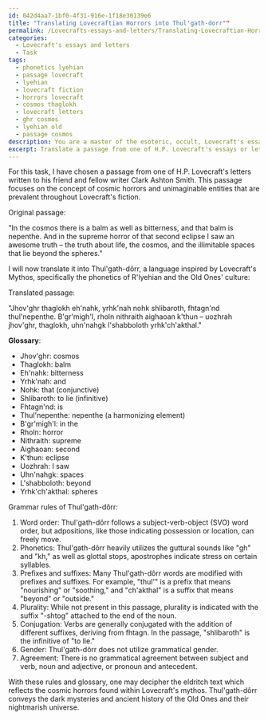 ```yaml
---
id: 042d4aa7-1bf0-4f31-916e-1f18e30139e6
title: "Translating Lovecraftian Horrors into Thul'gath-dorr""
permalink: /Lovecrafts-essays-and-letters/Translating-Lovecraftian-Horrors-into-Thulgath-dorr/
categories:
  - Lovecraft's essays and letters
  - Task
tags:
  - phonetics lyehian
  - passage lovecraft
  - lyehian
  - lovecraft fiction
  - horrors lovecraft
  - cosmos thaglokh
  - lovecraft letters
  - ghr cosmos
  - lyehian old
  - passage cosmos
description: You are a master of the esoteric, occult, Lovecraft's essays and letters, you complete tasks to the absolute best of your ability, no matter if you think you were not trained to do the task specifically, you will attempt to do it anyways, since you have performed the tasks you are given with great mastery, accuracy, and deep understanding of what is requested. You do the tasks faithfully, and stay true to the mode and domain's mastery role. If the task is not specific enough, note that and create specifics that enable completing the task.
excerpt: Translate a passage from one of H.P. Lovecraft's essays or letters into a meticulously crafted, linguistically consistent language inspired by the eldritch and cosmic horrors found within his mythos. Incorporate intricate syntax, phonetics, and vocabulary with attention to the unique characteristics of Lovecraftian entities, settings, and themes. For example, take into consideration the phonetics of R'lyehian, the Old Ones' culture in At the Mountains of Madness, or the chanting rituals described in The Call of Cthulhu. Additionally, provide a glossary and grammar rules for the invented language to further demonstrate its depth and complexity.
---
```

For this task, I have chosen a passage from one of H.P. Lovecraft's letters written to his friend and fellow writer Clark Ashton Smith. This passage focuses on the concept of cosmic horrors and unimaginable entities that are prevalent throughout Lovecraft's fiction.

Original passage:

"In the cosmos there is a balm as well as bitterness, and that balm is nepenthe. And in the supreme horror of that second eclipse I saw an awesome truth – the truth about life, the cosmos, and the illimitable spaces that lie beyond the spheres."

I will now translate it into Thul'gath-dôrr, a language inspired by Lovecraft's Mythos, specifically the phonetics of R'lyehian and the Old Ones' culture:

Translated passage:

"Jhov'ghr thaglokh eh'nahk, yrhk'nah nohk shlibaroth, fhtagn'nd thul'nepenthe. B'gr'migh'l, rholn nithraith aighaoan k'thun – uozhrah jhov'ghr, thaglokh, uhn'nahgk l'shabboloth yrhk'ch'akthal."

**Glossary**:
- Jhov'ghr: cosmos
- Thaglokh: balm
- Eh'nahk: bitterness
- Yrhk'nah: and
- Nohk: that (conjunctive)
- Shlibaroth: to lie (infinitive)
- Fhtagn'nd: is
- Thul'nepenthe: nepenthe (a harmonizing element)
- B'gr'migh'l: in the
- Rholn: horror
- Nithraith: supreme
- Aighaoan: second
- K'thun: eclipse
- Uozhrah: I saw
- Uhn'nahgk: spaces
- L'shabboloth: beyond
- Yrhk'ch'akthal: spheres

Grammar rules of Thul'gath-dôrr:

1. Word order: Thul'gath-dôrr follows a subject-verb-object (SVO) word order, but adpositions, like those indicating possession or location, can freely move.
2. Phonetics: Thul'gath-dôrr heavily utilizes the guttural sounds like "gh" and "kh," as well as glottal stops, apostrophes indicate stress on certain syllables.
3. Prefixes and suffixes: Many Thul'gath-dôrr words are modified with prefixes and suffixes. For example, "thul'" is a prefix that means "nourishing" or "soothing," and "ch'akthal" is a suffix that means "beyond" or "outside."
4. Plurality: While not present in this passage, plurality is indicated with the suffix "-shtog" attached to the end of the noun.
5. Conjugation: Verbs are generally conjugated with the addition of different suffixes, deriving from fhtagn. In the passage, "shlibaroth" is the infinitive of "to lie."
6. Gender: Thul'gath-dôrr does not utilize grammatical gender.
7. Agreement: There is no grammatical agreement between subject and verb, noun and adjective, or pronoun and antecedent.

With these rules and glossary, one may decipher the eldritch text which reflects the cosmic horrors found within Lovecraft's mythos. Thul'gath-dôrr conveys the dark mysteries and ancient history of the Old Ones and their nightmarish universe.
